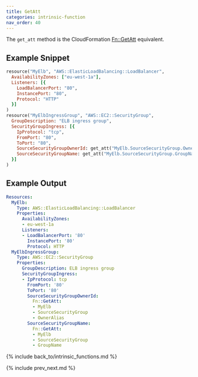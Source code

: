 ```yaml
---
title: GetAtt
categories: intrinsic-function
nav_order: 40
---
```


The `get_att` method is the CloudFormation [Fn::GetAtt](https://docs.aws.amazon.com/AWSCloudFormation/latest/UserGuide/intrinsic-function-reference-getatt.html) equivalent.

## Example Snippet

```ruby
resource("MyElb", "AWS::ElasticLoadBalancing::LoadBalancer",
  AvailabilityZones: ["eu-west-1a"],
  Listeners: [{
    LoadBalancerPort: "80",
    InstancePort: "80",
    Protocol: "HTTP"
  }]
)
resource("MyElbIngressGroup", "AWS::EC2::SecurityGroup",
  GroupDescription: "ELB ingress group",
  SecurityGroupIngress: [{
    IpProtocol: "tcp",
    FromPort: "80",
    ToPort: "80",
    SourceSecurityGroupOwnerId: get_att("MyElb.SourceSecurityGroup.OwnerAlias"),
    SourceSecurityGroupName: get_att("MyElb.SourceSecurityGroup.GroupName")
  }]
)
```

## Example Output

```yaml
Resources:
  MyElb:
    Type: AWS::ElasticLoadBalancing::LoadBalancer
    Properties:
      AvailabilityZones:
      - eu-west-1a
      Listeners:
      - LoadBalancerPort: '80'
        InstancePort: '80'
        Protocol: HTTP
  MyElbIngressGroup:
    Type: AWS::EC2::SecurityGroup
    Properties:
      GroupDescription: ELB ingress group
      SecurityGroupIngress:
      - IpProtocol: tcp
        FromPort: '80'
        ToPort: '80'
        SourceSecurityGroupOwnerId:
          Fn::GetAtt:
          - MyElb
          - SourceSecurityGroup
          - OwnerAlias
        SourceSecurityGroupName:
          Fn::GetAtt:
          - MyElb
          - SourceSecurityGroup
          - GroupName
```

{% include back_to/intrinsic_functions.md %}

{% include prev_next.md %}

